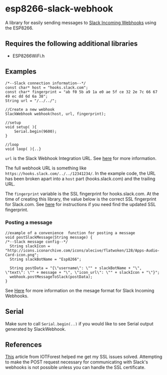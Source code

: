 # esp8266-slack-webhook
A library for easily sending messages to [Slack Incoming Webhooks][WEBHOOK_DOCUMENTATION] using the ESP8266. 

## Requires the following additional libraries  

* ESP8266WiFi.h

## Examples  

```
/*--Slack connection information--*/
const char* host = "hooks.slack.com";
const char* fingerprint = "‎‎ab f0 5b a9 1a e0 ae 5f ce 32 2e 7c 66 67 49 ec dd 6d 6a 38";
String url = "/../../";

//Create a new webhook
SlackWebhook webhook(host, url, fingerprint);

//setup
void setup( ){
    Serial.begin(9600);
}

//loop
void loop( ){..}
```

`url` is the Slack Webhook Integration URL. See [here][WEBHOOK_DOCUMENTATION] for more information.  

The full webhook URL is something like `https://hooks.slack.com/../../12341234/`. In the example code, 
the URL has been broken apart into a `host` part (hooks.slack.com) and the trailing URL.   

The `fingerprint` variable is the SSL fingerprint for hooks.slack.com. At the time of creating this library, the value below is the correct 
SSL fingerprint for Slack.com. See [here][IOT_FOREST] for instructions if you need find the updated SSL fingerprint.

### Posting a message  
```
//example of a convenience  function for posting a message
void postSlackMessage(String message) {
/*--Slack message config--*/
  String slackIcon = "http://icons.iconarchive.com/icons/alecive/flatwoken/128/Apps-Audio-Card-icon.png";
  String slackBotName = "Esp8266";

  String postData = "{\"username\": \"" + slackBotName + "\", \"text\": \"" + message + "\", \"icon_url\": \"" + slackIcon + "\"}";
  webhook.postMessageToSlack(postData);
}
```
See [Here][WEBHOOK_DOCUMENTATION] for more information on the mesage format for Slack Incoming Webhooks.   

## Serial  

Make sure to call `Serial.begin(..)` if you would like to see Serial output generated by SlackWebhook.


## References  

[This][IOT_FOREST] article from IOTForest helped me get my SSL issues solved. Attempting to make the POST request
necessary for communicating with Slack's webhooks is not possible unless you can handle the SSL certificate.

[WEBHOOK_DOCUMENTATION]: https://api.slack.com/incoming-webhooks
[IOT_FOREST]: http://www.iotforest.com/2016/3/4/esp8266-arduino-feather-huzzah-using-slack-integration